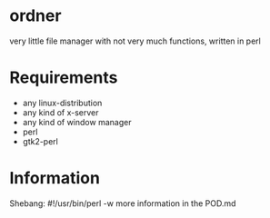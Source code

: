 ordner
======

very little file manager with not very much functions, written in perl

Requirements
============

- any linux-distribution
- any kind of x-server
- any kind of window manager
- perl
- gtk2-perl

Information
===========

Shebang: #!/usr/bin/perl -w
more information in the POD.md
